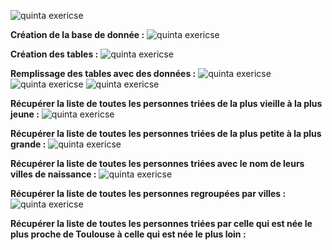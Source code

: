![quinta exericse](quinta.png)

**Création de la base de donnée :**
![quinta exericse](Create_Use.png)

**Création des tables :** 
![quinta exericse](create_tables.png)

**Remplissage des tables avec des données :** 
![quinta exericse](insert_people.png)
![quinta exericse](insert_20_people.png)
![quinta exericse](all.png)


**Récupérer la liste de toutes les personnes triées de la plus vieille à la plus jeune :** 
![quinta exericse](people.png)


**Récupérer la liste de toutes les personnes triées de la plus petite à la plus grande :** 
![quinta exericse](height.png)


**Récupérer la liste de toutes les personnes triées avec le nom de leurs villes de naissance :**
![quinta exericse](ville.png)


**Récupérer la liste de toutes les personnes regroupées par villes :**
![quinta exericse](city.png)


**Récupérer la liste de toutes les personnes triées par celle qui est née le plus proche de Toulouse à celle qui est née le plus loin :**

